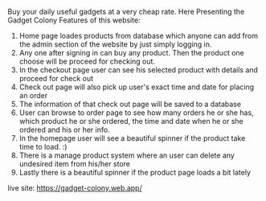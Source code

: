 Buy your daily useful gadgets at a very cheap rate. Here Presenting the Gadget Colony
Features of this website:
1) Home page loades products from database which anyone can add from the admin section of the website by just simply logging in.
2) Any one after signing in can buy any product. Then the product one choose will be proceed for checking out.
3) In the checkout page user can see his selected product with details and proceed for check out
4) Check out page will also pick up user's exact time and date for placing an order 
5) The information of that check out page will be saved to a database
6) User can browse to order page to see how many orders he or she has, which product he or she ordered, the time and date when he or she ordered and his or her info.
7) In the homepage user will see a beautiful spinner if the product take time to load. :)
8) There is a manage product system where an user can delete any undesired item from his/her store
9) Lastly there is a beautiful spinner if the product page loads a bit lately

live site: https://gadget-colony.web.app/

